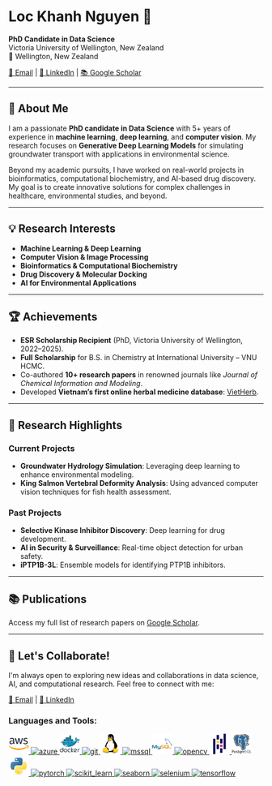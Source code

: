 # Loc Khanh Nguyen 🌟  
**PhD Candidate in Data Science**  
Victoria University of Wellington, New Zealand  
📍 Wellington, New Zealand  

[📧 Email](mailto:khanhloc.nguyen@vuw.ac.nz) | [💼 LinkedIn](https://www.linkedin.com/in/loc-khanh-nguyen/) | [📚 Google Scholar](https://scholar.google.com/citations?user=ZBugPikAAAAJ&hl=en)

---

## 👋 About Me  

I am a passionate **PhD candidate in Data Science** with 5+ years of experience in **machine learning**, **deep learning**, and **computer vision**. My research focuses on **Generative Deep Learning Models** for simulating groundwater transport with applications in environmental science.  

Beyond my academic pursuits, I have worked on real-world projects in bioinformatics, computational biochemistry, and AI-based drug discovery. My goal is to create innovative solutions for complex challenges in healthcare, environmental studies, and beyond.  

---

## 💡 Research Interests  

- **Machine Learning & Deep Learning**  
- **Computer Vision & Image Processing**  
- **Bioinformatics & Computational Biochemistry**  
- **Drug Discovery & Molecular Docking**  
- **AI for Environmental Applications**  

---

## 🏆 Achievements  

- **ESR Scholarship Recipient** (PhD, Victoria University of Wellington, 2022–2025).  
- **Full Scholarship** for B.S. in Chemistry at International University – VNU HCMC.  
- Co-authored **10+ research papers** in renowned journals like *Journal of Chemical Information and Modeling*.  
- Developed **Vietnam’s first online herbal medicine database**: [VietHerb](https://vietherb.com.vn).  

---

## 🔬 Research Highlights  

### Current Projects  
- **Groundwater Hydrology Simulation**: Leveraging deep learning to enhance environmental modeling.  
- **King Salmon Vertebral Deformity Analysis**: Using advanced computer vision techniques for fish health assessment.  

### Past Projects  
- **Selective Kinase Inhibitor Discovery**: Deep learning for drug development.  
- **AI in Security & Surveillance**: Real-time object detection for urban safety.  
- **iPTP1B-3L**: Ensemble models for identifying PTP1B inhibitors.  

---

## 📚 Publications  

Access my full list of research papers on [Google Scholar](https://scholar.google.com/citations?user=ZBugPikAAAAJ&hl=en).  

---

## 🌟 Let's Collaborate!  

I'm always open to exploring new ideas and collaborations in data science, AI, and computational research. Feel free to connect with me:  

[📧 Email](mailto:khanhloc.nguyen@vuw.ac.nz) | [💼 LinkedIn](https://www.linkedin.com/in/loc-khanh-nguyen/)  

<h3 align="left">Languages and Tools:</h3>
<p align="left"> <a href="https://aws.amazon.com" target="_blank" rel="noreferrer"> <img src="https://raw.githubusercontent.com/devicons/devicon/master/icons/amazonwebservices/amazonwebservices-original-wordmark.svg" alt="aws" width="40" height="40"/> </a> <a href="https://azure.microsoft.com/en-in/" target="_blank" rel="noreferrer"> <img src="https://www.vectorlogo.zone/logos/microsoft_azure/microsoft_azure-icon.svg" alt="azure" width="40" height="40"/> </a> <a href="https://www.docker.com/" target="_blank" rel="noreferrer"> <img src="https://raw.githubusercontent.com/devicons/devicon/master/icons/docker/docker-original-wordmark.svg" alt="docker" width="40" height="40"/> </a> <a href="https://git-scm.com/" target="_blank" rel="noreferrer"> <img src="https://www.vectorlogo.zone/logos/git-scm/git-scm-icon.svg" alt="git" width="40" height="40"/> </a> <a href="https://www.linux.org/" target="_blank" rel="noreferrer"> <img src="https://raw.githubusercontent.com/devicons/devicon/master/icons/linux/linux-original.svg" alt="linux" width="40" height="40"/> </a> <a href="https://www.microsoft.com/en-us/sql-server" target="_blank" rel="noreferrer"> <img src="https://www.svgrepo.com/show/303229/microsoft-sql-server-logo.svg" alt="mssql" width="40" height="40"/> </a> <a href="https://www.mysql.com/" target="_blank" rel="noreferrer"> <img src="https://raw.githubusercontent.com/devicons/devicon/master/icons/mysql/mysql-original-wordmark.svg" alt="mysql" width="40" height="40"/> </a> <a href="https://opencv.org/" target="_blank" rel="noreferrer"> <img src="https://www.vectorlogo.zone/logos/opencv/opencv-icon.svg" alt="opencv" width="40" height="40"/> </a> <a href="https://pandas.pydata.org/" target="_blank" rel="noreferrer"> <img src="https://raw.githubusercontent.com/devicons/devicon/2ae2a900d2f041da66e950e4d48052658d850630/icons/pandas/pandas-original.svg" alt="pandas" width="40" height="40"/> </a> <a href="https://www.postgresql.org" target="_blank" rel="noreferrer"> <img src="https://raw.githubusercontent.com/devicons/devicon/master/icons/postgresql/postgresql-original-wordmark.svg" alt="postgresql" width="40" height="40"/> </a> <a href="https://www.python.org" target="_blank" rel="noreferrer"> <img src="https://raw.githubusercontent.com/devicons/devicon/master/icons/python/python-original.svg" alt="python" width="40" height="40"/> </a> <a href="https://pytorch.org/" target="_blank" rel="noreferrer"> <img src="https://www.vectorlogo.zone/logos/pytorch/pytorch-icon.svg" alt="pytorch" width="40" height="40"/> </a> <a href="https://scikit-learn.org/" target="_blank" rel="noreferrer"> <img src="https://upload.wikimedia.org/wikipedia/commons/0/05/Scikit_learn_logo_small.svg" alt="scikit_learn" width="40" height="40"/> </a> <a href="https://seaborn.pydata.org/" target="_blank" rel="noreferrer"> <img src="https://seaborn.pydata.org/_images/logo-mark-lightbg.svg" alt="seaborn" width="40" height="40"/> </a> <a href="https://www.selenium.dev" target="_blank" rel="noreferrer"> <img src="https://raw.githubusercontent.com/detain/svg-logos/780f25886640cef088af994181646db2f6b1a3f8/svg/selenium-logo.svg" alt="selenium" width="40" height="40"/> </a> <a href="https://www.tensorflow.org" target="_blank" rel="noreferrer"> <img src="https://www.vectorlogo.zone/logos/tensorflow/tensorflow-icon.svg" alt="tensorflow" width="40" height="40"/> </a> </p>
